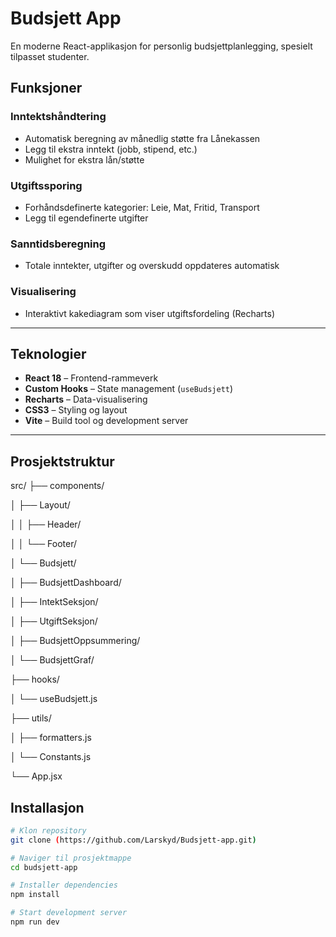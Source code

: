 # Budsjett App

En moderne React-applikasjon for personlig budsjettplanlegging, spesielt tilpasset studenter.

## Funksjoner
### Inntektshåndtering
- Automatisk beregning av månedlig støtte fra Lånekassen 
- Legg til ekstra inntekt (jobb, stipend, etc.)
- Mulighet for ekstra lån/støtte

### Utgiftssporing
- Forhåndsdefinerte kategorier: Leie, Mat, Fritid, Transport
- Legg til egendefinerte utgifter

### Sanntidsberegning
- Totale inntekter, utgifter og overskudd oppdateres automatisk

### Visualisering
- Interaktivt kakediagram som viser utgiftsfordeling (Recharts)

---

## Teknologier
- **React 18** – Frontend-rammeverk  
- **Custom Hooks** – State management (`useBudsjett`)  
- **Recharts** – Data-visualisering  
- **CSS3** – Styling og layout  
- **Vite** – Build tool og development server  

---

## Prosjektstruktur
src/
├── components/

│ ├── Layout/

│ │   ├── Header/

│ │   └── Footer/

│ └── Budsjett/

│   ├── BudsjettDashboard/

│   ├── IntektSeksjon/

│   ├── UtgiftSeksjon/

│   ├── BudsjettOppsummering/

│   └── BudsjettGraf/

├── hooks/

│   └── useBudsjett.js

├── utils/

│   ├── formatters.js

│   └── Constants.js

└── App.jsx

## Installasjon
```bash
# Klon repository
git clone (https://github.com/Larskyd/Budsjett-app.git)

# Naviger til prosjektmappe
cd budsjett-app

# Installer dependencies
npm install

# Start development server
npm run dev
